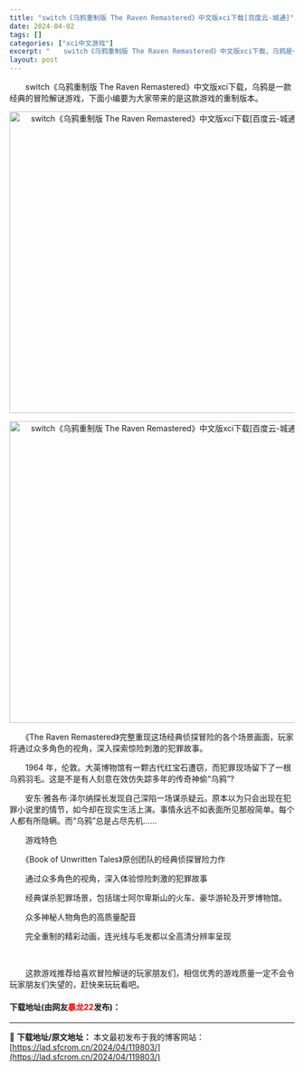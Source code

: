 ```yaml
---
title: "switch《乌鸦重制版 The Raven Remastered》中文版xci下载[百度云-城通]"
date: 2024-04-02
tags: []
categories: ["xci中文游戏"]
excerpt: "　　switch《乌鸦重制版 The Raven Remastered》中文版xci下载，乌鸦是一款经典的冒险解谜游戏，下面小编要为大家带来的是这款游戏的重制版本。 　　《The Raven Remastered》完整重现这场经典侦探冒险的各个场景画面，玩家将通过众多角色的视角，深入探索惊险刺激的犯&hellip;"
layout: post
---
```


 <p>　　switch《乌鸦重制版 The Raven Remastered》中文版xci下载，乌鸦是一款经典的冒险解谜游戏，下面小编要为大家带来的是这款游戏的重制版本。</p> <p align="center"><img border="0" src="https://lad.sfcrom.cn/wp-content/uploads/2024/04/20240401_660b427d2996f.webp" width="533" alt="switch《乌鸦重制版 The Raven Remastered》中文版xci下载[百度云-城通]" /></p> <p align="center"><img border="0" src="https://lad.sfcrom.cn/wp-content/uploads/2024/04/20240401_660b427d87339.webp" width="533" alt="switch《乌鸦重制版 The Raven Remastered》中文版xci下载[百度云-城通]" /></p> <p>　　《The Raven Remastered》完整重现这场经典侦探冒险的各个场景画面，玩家将通过众多角色的视角，深入探索惊险刺激的犯罪故事。</p> <p>　　1964 年，伦敦。大英博物馆有一颗古代红宝石遭窃，而犯罪现场留下了一根乌鸦羽毛。这是不是有人刻意在效仿失踪多年的传奇神偷&ldquo;乌鸦&rdquo;?</p> <p>　　安东&middot;雅各布&middot;泽尔纳探长发现自己深陷一场谋杀疑云。原本以为只会出现在犯罪小说里的情节，如今却在现实生活上演。事情永远不如表面所见那般简单。每个人都有所隐瞒。而&ldquo;乌鸦&rdquo;总是占尽先机&hellip;&hellip;</p> <p>　　游戏特色</p> <p>　　《Book of Unwritten Tales》原创团队的经典侦探冒险力作</p> <p>　　通过众多角色的视角，深入体验惊险刺激的犯罪故事</p> <p>　　经典谋杀犯罪场景，包括瑞士阿尔卑斯山的火车、豪华游轮及开罗博物馆。</p> <p>　　众多神秘人物角色的高质量配音</p> <p>　　完全重制的精彩动画，连光线与毛发都以全高清分辨率呈现</p> <p>&nbsp;</p> <p>　　这款游戏推荐给喜欢冒险解谜的玩家朋友们，相信优秀的游戏质量一定不会令玩家朋友们失望的，赶快来玩玩看吧。</p> <p><h4>下载地址(由网友<font color="red">暴龙22</font>发布)：</h4></p> 

---
📖 **下载地址/原文地址：** 本文最初发布于我的博客网站：[https://lad.sfcrom.cn/2024/04/119803/](https://lad.sfcrom.cn/2024/04/119803/)
